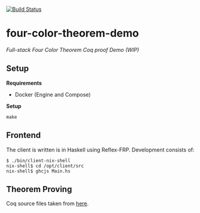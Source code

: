 [![Build Status](https://travis-ci.org/stilesb/four-color-theorem.svg?branch=master)](https://travis-ci.org/stilesb/four-color-theorem)

# four-color-theorem-demo

*Full-stack Four Color Theorem Coq proof Demo (WIP)*

## Setup

**Requirements**

* Docker (Engine and Compose)

**Setup**

`make`

## Frontend

The client is written is in Haskell using Reflex-FRP. Development consists of:

```
$ ./bin/client-nix-shell
nix-shell$ cd /opt/client/src
nix-shell$ ghcjs Main.hs
```

## Theorem Proving

Coq source files taken from [here](https://goo.gl/y8Jo9Z).
